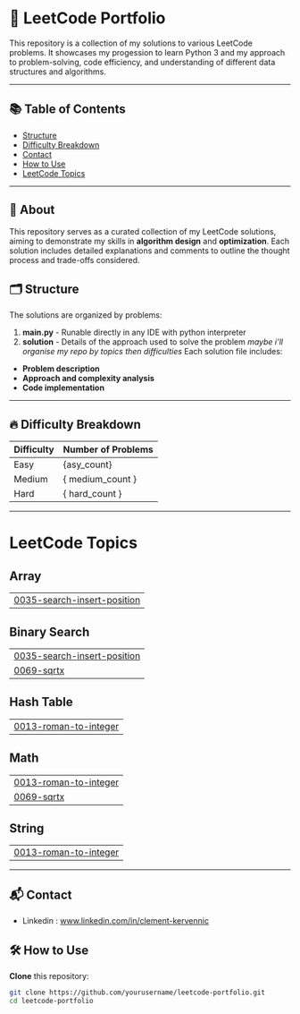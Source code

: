 # 🚀 LeetCode Portfolio

This repository is a collection of my solutions to various LeetCode problems. It showcases my progession to learn Python 3 and my approach to problem-solving, code efficiency, and understanding of different data structures and algorithms.

---

## 📚 Table of Contents

- [Structure](#structure)
- [Difficulty Breakdown](#difficulty-breakdown)
- [Contact](#contact)
- [How to Use](#how-to-use)
- [LeetCode Topics](#leetcode-topics)

---

## 📝 About

This repository serves as a curated collection of my LeetCode solutions, aiming to demonstrate my skills in **algorithm design** and **optimization**. Each solution includes detailed explanations and comments to outline the thought process and trade-offs considered.

## 🗂 Structure

The solutions are organized by problems:
1. **main.py** - Runable directly in any IDE with python interpreter
2. **solution** - Details of the approach used to solve the problem
*maybe i'll organise my repo by topics then difficulties*
Each solution file includes:
- **Problem description**
- **Approach and complexity analysis**
- **Code implementation**

---

## 🔥 Difficulty Breakdown

| Difficulty | Number of Problems |
|------------|--------------------|
| Easy       |   {asy_count}      |
| Medium     | { medium_count }   |
| Hard       | { hard_count }     |

---

<!---LeetCode Topics Start-->
# LeetCode Topics
## Array
|  |
| ------- |
| [0035-search-insert-position](https://github.com/KlemClem/LeetCode_Porfolio/tree/master/0035-search-insert-position) |
## Binary Search
|  |
| ------- |
| [0035-search-insert-position](https://github.com/KlemClem/LeetCode_Porfolio/tree/master/0035-search-insert-position) |
| [0069-sqrtx](https://github.com/KlemClem/LeetCode_Porfolio/tree/master/0069-sqrtx) |
## Hash Table
|  |
| ------- |
| [0013-roman-to-integer](https://github.com/KlemClem/LeetCode_Porfolio/tree/master/0013-roman-to-integer) |
## Math
|  |
| ------- |
| [0013-roman-to-integer](https://github.com/KlemClem/LeetCode_Porfolio/tree/master/0013-roman-to-integer) |
| [0069-sqrtx](https://github.com/KlemClem/LeetCode_Porfolio/tree/master/0069-sqrtx) |
## String
|  |
| ------- |
| [0013-roman-to-integer](https://github.com/KlemClem/LeetCode_Porfolio/tree/master/0013-roman-to-integer) |
<!---LeetCode Topics End-->

---

## 📬 Contact 
 - Linkedin : www.linkedin.com/in/clement-kervennic
   
## 🛠 How to Use

 **Clone** this repository:
   ```bash
   git clone https://github.com/yourusername/leetcode-portfolio.git
   cd leetcode-portfolio

